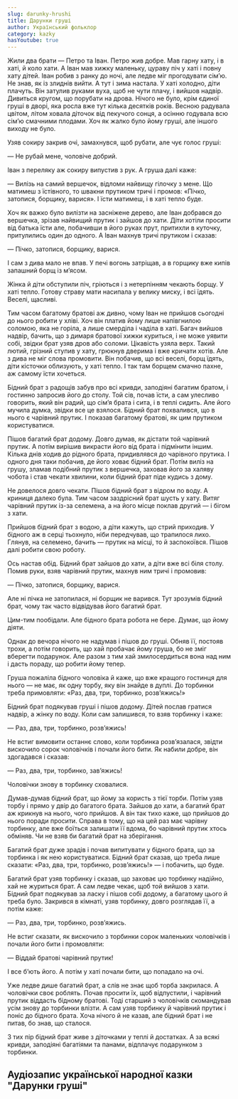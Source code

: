```yaml
---
slug: darunky-hrushi
title: Дарунки груші
author: Український фольклор
category: kazky
hasYoutube: true
---
```

Жили два брати — Петро та Іван. Петро жив добре. Мав гарну хату, і в хаті, й коло хати. А Іван мав хижку маленьку, цураву піч у хаті і повну хату дітей. Іван робив з ранку до ночі, але ледве міг прогодувати сім’ю. Не знав, як із злиднів вийти. А тут і зима настала. У хаті холодно, діти плачуть. Він затулив руками вуха, щоб не чути плачу, і вийшов надвір. Дивиться кругом, що порубати на дрова. Нічого не було, крім єдиної груші в дворі, яка росла вже тут кілька десятків років. Весною радувала цвітом, літом ховала діточок від пекучого сонця, а осінню годувала всю сім’ю смачними плодами. Хоч як жалко було йому груші, але іншого виходу не було.

Узяв сокиру закрив очі, замахнувся, щоб рубати, але чує голос груші:

— Не рубай мене, чоловіче добрий.

Іван з переляку аж сокиру випустив з рук. А груша далі каже:

— Вилізь на самий вершечок, відломи найвищу гілочку з мене. Що матимеш з їстівного, то швакни прутиком тричі і промов: «Пічко, затопися, борщику, варися». І їсти матимеш, і в хаті тепло буде.

Хоч як важко було вилізти на засніжене дерево, але Іван добрався до вершечка, зрізав найвищий прутик і зайшов до хати. Діти хотіли просити від батька їсти але, побачивши в його руках прут, притихли в куточку, притулились один до одного. А Іван махнув тричі прутиком і сказав:

— Пічко, затопися, борщику, варися.

І сам з дива мало не впав. У печі вогонь затріщав, а в горщику вже кипів запашний борщ із м’ясом.

Жінка й діти обступили піч, гріються і з нетерпінням чекають борщу. У хаті тепло. Готову страву мати насипала у велику миску, і всі їдять. Веселі, щасливі.

Тим часом багатому братові аж дивно, чому Іван не прийшов сьогодні до нього робити у хліві. Хоч він платив йому лише напівгнилою соломою, яка не горіла, а лише смерділа і чаділа в хаті. Багач вийшов надвір, бачить, що з димаря братової хижки куриться, і не може уявити собі, звідки брат узяв дров або соломи. Цікавість узяла верх. Такий лютий, грізний ступив у хату, грюкнув дверима і вже кричати хотів. Але з дива не міг слова промовити. Він побачив, що всі веселі, борщ їдять, діти кісточки облизують, у хаті тепло. І так там борщем смачно пахне, аж самому їсти хочеться.

Бідний брат з радощів забув про всі кривди, заподіяні багатим братом, і гостинно запросив його до столу. Той сів, почав їсти, а сам улесливо говорить, який він радий, що сім’я брата і сита, і в теплі сидить. Але його мучила думка, звідки все це взялося. Бідний брат похвалився, що в нього є чарівний прутик. І показав багатому братові, як цим прутиком користуватися.

Пішов багатий брат додому. Довго думав, як дістати той чарівний прутик. А потім вирішив викрасти його від брата і підмінити іншим. Кілька днів ходив до рідного брата, придивлявся до чарівного прутика. І одного дня таки побачив, де його ховає бідний брат. Потім виліз на грушу, зламав подібний прутик з вершечка, заховав його за халяву чобота і став чекати хвилини, коли бідний брат піде кудись з дому.

Не довелося довго чекати. Пішов бідний брат з відром по воду. А криниця далеко була. Тим часом заздрісний брат шусть у хату. Витяг чарівний прутик із-за селемена, а на його місце поклав другий — і бігом з хати.

Прийшов бідний брат з водою, а діти кажуть, що стрий приходив. У бідного аж в серці тьохнуло, ніби передчував, що трапилося лихо. Глянув, на селемено, бачить — прутик на місці, то й заспокоївся. Пішов далі робити свою роботу.

Ось настав обід. Бідний брат зайшов до хати, а діти вже всі біля столу. Помив руки, взяв чарівний прутик, махнув ним тричі і промовив:

— Пічко, затопися, борщику, варися.

Але ні пічка не затопилася, ні борщик не варився. Тут зрозумів бідний брат, чому так часто відвідував його багатий брат.

Цим-тим пообідали. Але бідного брата робота не бере. Думає, що йому діяти.

Однак до вечора нічого не надумав і пішов до груші. Обняв її, постояв трохи, а потім говорить, що хай пробачає йому груша, бо не зміг вберегти подарунок. Але разом з тим хай змилосердиться вона над ним і дасть пораду, що робити йому тепер.

Груша пожаліла бідного чоловіка й каже, що вже кращого гостинця для нього — не має, як одну торбу, яку він знайде в дуплі. До торбинки треба примовляти: «Раз, два, три, торбинко, розв’яжись!»

Бідний брат подякував груші і пішов додому. Дітей послав гратися надвір, а жінку по воду. Коли сам залишився, то взяв торбинку і каже:

— Раз, два, три, торбинко, розв’яжись!

Не встиг вимовити останнє слово, коли торбинка розв’язалася, звідти вискочило сорок чоловічків і почали його бити. Як набили добре, він здогадався і сказав:

— Раз, два, три, торбинко, зав’яжись!

Чоловічки знову в торбинку сховалися.

Думав-думав бідний брат, що йому за користь з тієї торби. Потім узяв торбу і прямо у двір до багатого брата. Зайшов до хати, а багатий брат аж крикнув на нього, чого прийшов. А він так тихо каже, що прийшов до нього поради просити. Справа в тому, що на цей раз має чарівну торбинку, але вже боїться залишати її вдома, бо чарівний прутик хтось обміняв. Чи не взяв би багатий брат на зберігання.

Багатий брат дуже зрадів і почав випитувати у бідного брата, що за торбинка і як нею користуватися. Бідний брат сказав, що треба лише сказати: «Раз, два, три, торбинко, розв’яжись!» — і побачить, що буде.

Багатий брат узяв торбинку і сказав, що заховає цю торбинку надійно, хай не журиться брат. А сам ледве чекає, щоб той вийшов з хати. Бідний брат подякував за ласку і пішов собі додому, а багатому цього й треба було. Закрився в кімнаті, узяв торбинку, довго розглядав її, а потім каже:

— Раз, два, три, торбинко, розв’яжись.

Не встиг сказати, як вискочило з торбинки сорок маленьких чоловічків і почали його бити і промовляти:

— Віддай братові чарівний прутик!

І все б’ють його. А потім у хаті почали бити, що попадало на очі.

Уже ледве дише багатий брат, а слів не знає щоб торба закрилася. А чоловічки своє роблять. Почав просити їх, щоб відпустили, і чарівний прутик віддасть бідному братові. Тоді старший з чоловічків скомандував усім знову до торбинки влізти. А сам узяв торбинку й чарівний прутик і поніс до бідного брата. Хоча нічого й не казав, але бідний брат і не питав, бо знав, що сталося.

З тих пір бідний брат живе з діточками у теплі й достатках. А за всякі кривди, заподіяні багатіями та панами, відплачує подарунком з торбинки.

## Аудіозапис української народної казки "Дарунки груші"

<YoutubeIframe id="-1SU4lbr9IE" className="md:w-4/5" />

